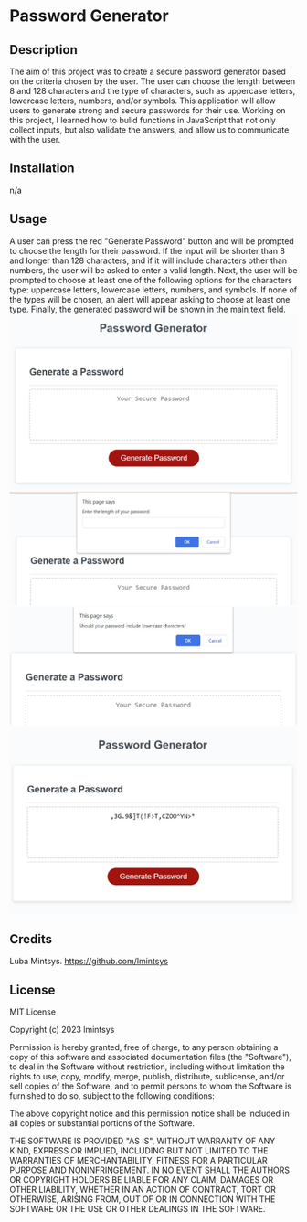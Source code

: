 # Password Generator

## Description

The aim of this project was to create a secure password generator based on the criteria chosen by the user. The user can choose the length between 8 and 128 characters and the type of characters, such as uppercase letters, lowercase letters, numbers, and/or symbols. This application will allow users to generate strong and secure passwords for their use.
Working on this project, I learned how to bulid functions in JavaScript that not only collect inputs, but also validate the answers, and allow us to communicate with the user.

## Installation

n/a

## Usage

A user can press the red "Generate Password" button and will be prompted to choose the length for their password. If the input will be shorter than 8 and longer than 128 characters, and if it will include characters other than numbers, the user will be asked to enter a valid length. Next, the user will be prompted to choose at least one of the following options for the characters type: uppercase letters, lowercase letters, numbers, and symbols. If none of the types will be chosen, an alert will appear asking to choose at least one type. Finally, the generated password will be shown in the main text field.
![main](assets/images/main.jpg)
![length](assets/images/length.jpg)
![lowercase](assets/images/lowercase.jpg)
![password](assets/images/final.jpg)

## Credits

Luba Mintsys. https://github.com/lmintsys

## License

MIT License

Copyright (c) 2023 lmintsys

Permission is hereby granted, free of charge, to any person obtaining a copy
of this software and associated documentation files (the "Software"), to deal
in the Software without restriction, including without limitation the rights
to use, copy, modify, merge, publish, distribute, sublicense, and/or sell
copies of the Software, and to permit persons to whom the Software is
furnished to do so, subject to the following conditions:

The above copyright notice and this permission notice shall be included in all
copies or substantial portions of the Software.

THE SOFTWARE IS PROVIDED "AS IS", WITHOUT WARRANTY OF ANY KIND, EXPRESS OR
IMPLIED, INCLUDING BUT NOT LIMITED TO THE WARRANTIES OF MERCHANTABILITY,
FITNESS FOR A PARTICULAR PURPOSE AND NONINFRINGEMENT. IN NO EVENT SHALL THE
AUTHORS OR COPYRIGHT HOLDERS BE LIABLE FOR ANY CLAIM, DAMAGES OR OTHER
LIABILITY, WHETHER IN AN ACTION OF CONTRACT, TORT OR OTHERWISE, ARISING FROM,
OUT OF OR IN CONNECTION WITH THE SOFTWARE OR THE USE OR OTHER DEALINGS IN THE
SOFTWARE.
